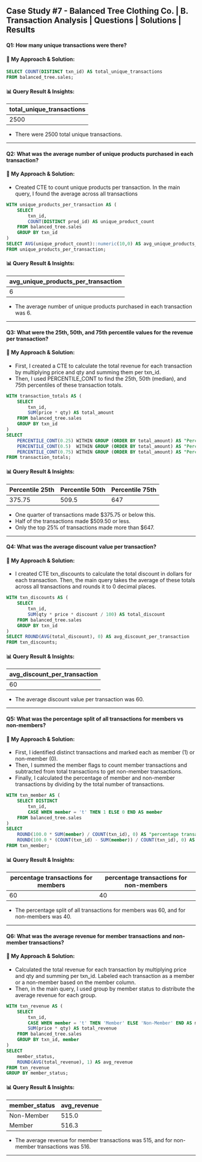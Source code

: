 ## Case Study #7 - Balanced Tree Clothing Co. | B. Transaction Analysis | Questions | Solutions | Results

#### Q1: How many unique transactions were there?
#### 🧠 My Approach & Solution:

````sql
SELECT COUNT(DISTINCT txn_id) AS total_unique_transactions
FROM balanced_tree.sales;
  ````

#### 📊 Query Result & Insights:
| total_unique_transactions |
| ------------------------- |
| 2500                      |

- There were 2500 total unique transactions.
---
#### Q2: What was the average number of unique products purchased in each transaction?
#### 🧠 My Approach & Solution:
- Created CTE to count unique products per transaction. In the main query, I found the average across all transactions

````sql
WITH unique_products_per_transaction AS (
    SELECT 
        txn_id,
        COUNT(DISTINCT prod_id) AS unique_product_count
    FROM balanced_tree.sales
    GROUP BY txn_id
)
SELECT AVG(unique_product_count)::numeric(10,0) AS avg_unique_products_per_transaction
FROM unique_products_per_transaction;
  ````

#### 📊 Query Result & Insights:
| avg_unique_products_per_transaction |
| ----------------------------------- |
| 6                               |

- The average number of unique products purchased in each transaction was 6.
---
#### Q3: What were the 25th, 50th, and 75th percentile values for the revenue per transaction?
#### 🧠 My Approach & Solution:
- First, I created a CTE to calculate the total revenue for each transaction by multiplying price and qty and summing them per txn_id.
- Then, I used PERCENTILE_CONT to find the 25th, 50th (median), and 75th percentiles of these transaction totals.

````sql
WITH transaction_totals AS (
    SELECT 
        txn_id,
        SUM(price * qty) AS total_amount
    FROM balanced_tree.sales
    GROUP BY txn_id
)
SELECT
    PERCENTILE_CONT(0.25) WITHIN GROUP (ORDER BY total_amount) AS "Percentile 25th",
    PERCENTILE_CONT(0.5)  WITHIN GROUP (ORDER BY total_amount) AS "Percentile 50th",
    PERCENTILE_CONT(0.75) WITHIN GROUP (ORDER BY total_amount) AS "Percentile 75th"
FROM transaction_totals;
  ````

#### 📊 Query Result & Insights:
| Percentile 25th | Percentile 50th | Percentile 75th |
| --------------- | --------------- | --------------- |
| 375.75          | 509.5           | 647             |

- One quarter of transactions made $375.75 or below this.
- Half of the transactions made $509.50 or less.
- Only the top 25% of transactions made more than $647.
---
#### Q4: What was the average discount value per transaction?
#### 🧠 My Approach & Solution:
- I created CTE txn_discounts to calculate the total discount in dollars for each transaction. Then, the main query takes the average of these totals across all transactions and rounds it to 0 decimal places.

````sql
WITH txn_discounts AS (
    SELECT 
        txn_id,
        SUM(qty * price * discount / 100) AS total_discount
    FROM balanced_tree.sales
    GROUP BY txn_id
)
SELECT ROUND(AVG(total_discount), 0) AS avg_discount_per_transaction
FROM txn_discounts;
  ````

#### 📊 Query Result & Insights:
| avg_discount_per_transaction |
| ---------------------------- |
| 60                           |

-  The average discount value per transaction was 60.
---
#### Q5: What was the percentage split of all transactions for members vs non-members?
#### 🧠 My Approach & Solution:
- First, I identified distinct transactions and marked each as member (1) or non-member (0).
- Then, I summed the member flags to count member transactions and subtracted from total transactions to get non-member transactions.
- Finally, I calculated the percentage of member and non-member transactions by dividing by the total number of transactions.

````sql
WITH txn_member AS (
    SELECT DISTINCT 
        txn_id,
        CASE WHEN member = 't' THEN 1 ELSE 0 END AS member
    FROM balanced_tree.sales
)
SELECT 
    ROUND(100.0 * SUM(member) / COUNT(txn_id), 0) AS "percentage transactions for members",
    ROUND(100.0 * (COUNT(txn_id) - SUM(member)) / COUNT(txn_id), 0) AS "percentage transactions for non-members"
FROM txn_member;
  ````

#### 📊 Query Result & Insights:
| percentage transactions for members | percentage transactions for non-members |
| ----------------------------------- | --------------------------------------- |
| 60                                  | 40                                      |

- The percentage split of all transactions for members was 60, and for non-members was 40.
---
#### Q6: What was the average revenue for member transactions and non-member transactions?
#### 🧠 My Approach & Solution:
- Calculated the total revenue for each transaction by multiplying price and qty and summing per txn_id. Labeled each transaction as a member or a non-member based on the member column.
- Then, in the main query, I used group by member status to distribute the average revenue for each group.
````sql
WITH txn_revenue AS (
    SELECT 
        txn_id,
        CASE WHEN member = 't' THEN 'Member' ELSE 'Non-Member' END AS member_status,
        SUM(price * qty) AS total_revenue
    FROM balanced_tree.sales
    GROUP BY txn_id, member
)
SELECT 
    member_status,
    ROUND(AVG(total_revenue), 1) AS avg_revenue
FROM txn_revenue
GROUP BY member_status;
  ````

#### 📊 Query Result & Insights:
| member_status | avg_revenue |
| ------------- | ----------- |
| Non-Member    | 515.0     |
| Member        | 516.3      |

- The average revenue for member transactions was 515, and for non-member transactions was 516.
---

